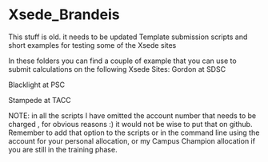 # Xsede_Brandeis
This stuff is old. it needs to be updated
Template submission scripts and short examples for testing some of the Xsede sites

In these folders you can find a couple of example that you can use to submit calculations on the following Xsede Sites:
Gordon at SDSC

Blacklight at PSC 

Stampede at TACC


NOTE: in all the scripts I have omitted the account number that needs to be charged ,  for obvious reasons :)  it would not be wise to put that on github.  Remember to add that option to the scripts or in the command line using the account for your personal allocation, or my Campus Champion allocation if you are still in the training phase.
